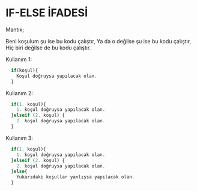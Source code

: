 # IF-ELSE İFADESİ

Mantık;

Beni koşulum şu ise bu kodu çalıştır,
Ya da o değilse şu ise bu kodu çalıştır,
Hiç biri değilse de bu kodu çalıştır.

Kullanım 1:

```php
  if(koşul){
    Koşul doğruysa yapılacak olan.
  }
```

Kullanım 2:

```php
  if(1. koşul){
    1. koşul doğruysa yapılacak olan.
  }elseif (2. koşul) {
    2. koşul doğruysa yapılacak olan.
  }
```

Kullanım 3:

```php
  if(1. koşul){
    1. koşul doğruysa yapılacak olan.
  }elseif (2. koşul) {
    2. koşul doğruysa yapılacak olan.
  }else{
    Yukarıdaki koşullar yanlışsa yapılacak olan.
  }
```

